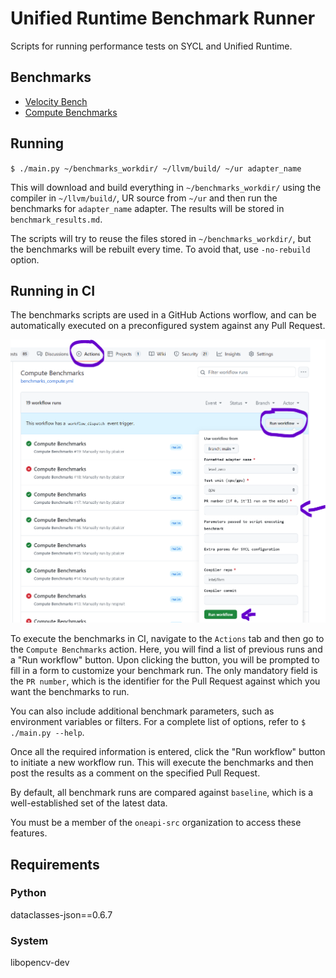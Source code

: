 # Unified Runtime Benchmark Runner

Scripts for running performance tests on SYCL and Unified Runtime.

## Benchmarks

- [Velocity Bench](https://github.com/oneapi-src/Velocity-Bench)
- [Compute Benchmarks](https://github.com/intel/compute-benchmarks/)

## Running

`$ ./main.py ~/benchmarks_workdir/ ~/llvm/build/ ~/ur adapter_name`

This will download and build everything in `~/benchmarks_workdir/` using the compiler in `~/llvm/build/`, UR source from `~/ur` and then run the benchmarks for `adapter_name` adapter. The results will be stored in `benchmark_results.md`.

The scripts will try to reuse the files stored in `~/benchmarks_workdir/`, but the benchmarks will be rebuilt every time. To avoid that, use `-no-rebuild` option.

## Running in CI

The benchmarks scripts are used in a GitHub Actions worflow, and can be automatically executed on a preconfigured system against any Pull Request.

![compute benchmarks](workflow.png "Compute Benchmarks CI job")

To execute the benchmarks in CI, navigate to the `Actions` tab and then go to the `Compute Benchmarks` action. Here, you will find a list of previous runs and a "Run workflow" button. Upon clicking the button, you will be prompted to fill in a form to customize your benchmark run. The only mandatory field is the `PR number`, which is the identifier for the Pull Request against which you want the benchmarks to run.

You can also include additional benchmark parameters, such as environment variables or filters. For a complete list of options, refer to `$ ./main.py --help`.

Once all the required information is entered, click the "Run workflow" button to initiate a new workflow run. This will execute the benchmarks and then post the results as a comment on the specified Pull Request.

By default, all benchmark runs are compared against `baseline`, which is a well-established set of the latest data.

You must be a member of the `oneapi-src` organization to access these features.

## Requirements

### Python

dataclasses-json==0.6.7

### System

libopencv-dev

